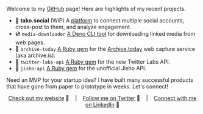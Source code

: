 Welcome to my [GitHub][GitHub] page! Here are highlights of my recent projects.

- :octopus: **tako.social** (WIP) A [platform](https://tako.social) to connect multiple social accounts, cross-post to them, and analyze engagement. 
- :cd: `media-downloader` [A Deno CLI tool](https://github.com/tomholford/media-downloader) for downloading linked media from web pages.
- :floppy_disk: `archive-today` [A Ruby gem](https://github.com/tomholford/archive-today) for the [Archive.today](https://archive.today) web capture service (aka archive.is).
- :gem: `twitter-labs-api` [A Ruby gem](https://github.com/tomholford/twitter-labs-api) for the new Twitter Labs API.
- :blue_book: `jisho-api` [A Ruby gem](https://github.com/tomholford/jisho-api) for the unofficial Jisho API.

Need an MVP for your startup idea? I have built many successful products that have gone from paper to prototype in weeks. Let's connect!

<div align="middle">
  
[Check out my website][Website] :link: &nbsp;&nbsp;&nbsp;|&nbsp;&nbsp;&nbsp;
[Follow me on Twitter][Twitter] :speech_balloon: &nbsp;&nbsp;&nbsp;|&nbsp;&nbsp;&nbsp;
[Connect with me on LinkedIn][LinkedIn] :necktie:

</div>

<!--
Quick Link 
-->
[Website]:https://tholf.org/
[Twitter]:https://twitter.com/tholford0
[LinkedIn]:https://www.linkedin.com/in/tom-holford/
[GitHub]:https://github.com/tomholford
